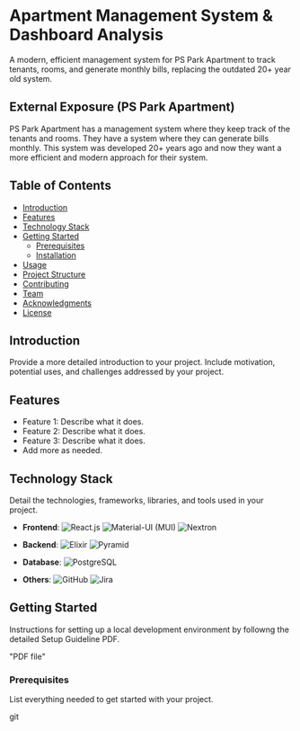 # Apartment Management System & Dashboard Analysis

A modern, efficient management system for PS Park Apartment to track tenants, rooms, and generate monthly bills, replacing the outdated 20+ year old system.
## External Exposure (PS Park Apartment)
PS Park Apartment has a management system where they keep track of the tenants and rooms. They have a system where they can generate bills monthly. This system was developed 20+ years ago and now they want a more efficient and modern approach for their system. 

## Table of Contents

- [Introduction](#introduction)
- [Features](#features)
- [Technology Stack](#technology-stack)
- [Getting Started](#getting-started)
  - [Prerequisites](#prerequisites)
  - [Installation](#installation)
- [Usage](#usage)
- [Project Structure](#project-structure)
- [Contributing](#contributing)
- [Team](#team)
- [Acknowledgments](#acknowledgments)
- [License](#license)

## Introduction

Provide a more detailed introduction to your project. Include motivation, potential uses, and challenges addressed by your project.

## Features

- Feature 1: Describe what it does.
- Feature 2: Describe what it does.
- Feature 3: Describe what it does.
- Add more as needed.

## Technology Stack

Detail the technologies, frameworks, libraries, and tools used in your project.

- **Frontend**:
![React.js](https://img.shields.io/badge/-React.js-61DAFB?logo=react&logoColor=white) ![Material-UI (MUI)](https://img.shields.io/badge/-Material--UI-007FFF?logo=mui&logoColor=white) ![Nextron](https://img.shields.io/badge/-Nextron-47848F?logo=electron&logoColor=white)






- **Backend**: 
![Elixir](https://img.shields.io/badge/-Elixir-4B275F?logo=elixir&logoColor=white)
![Pyramid](https://img.shields.io/badge/-Pyramid-000000?logo=python&logoColor=white)
- **Database**:
![PostgreSQL](https://img.shields.io/badge/-PostgreSQL-336791?logo=postgresql&logoColor=white)
- **Others**: 
![GitHub](https://img.shields.io/badge/-GitHub-181717?logo=github&logoColor=white)
![Jira](https://img.shields.io/badge/-Jira-0052CC?logo=jira&logoColor=white)

## Getting Started

Instructions for setting up a local development environment by followng the detailed Setup Guideline PDF.

"PDF file"

### Prerequisites

List everything needed to get started with your project.

git

